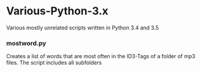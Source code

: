 # Various-Python-3.x
Various mostly unrelated scripts written in Python 3.4 and 3.5

### mostword.py

Creates a list of words that are most often in the ID3-Tags of a folder of mp3 files. 
The script includes all subfolders